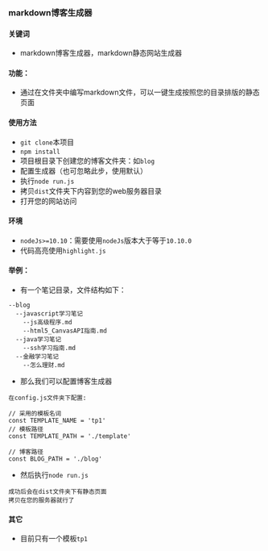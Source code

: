 ### markdown博客生成器

#### 关键词
- markdown博客生成器，markdown静态网站生成器

#### 功能：
- 通过在文件夹中编写markdown文件，可以一键生成按照您的目录排版的静态页面

#### 使用方法
- `git clone`本项目
- `npm install`
- 项目根目录下创建您的博客文件夹：如`blog`
- 配置生成器（也可忽略此步，使用默认）
- 执行`node run.js`
- 拷贝`dist`文件夹下内容到您的web服务器目录
- 打开您的网站访问

#### 环境
- `nodeJs>=10.10`：需要使用`nodeJs`版本大于等于`10.10.0`
- 代码高亮使用`highlight.js`

#### 举例：
- 有一个笔记目录，文件结构如下：
```
--blog
  --javascript学习笔记
    --js高级程序.md
    --html5_CanvasAPI指南.md
  --java学习笔记
    --ssh学习指南.md
  --金融学习笔记
    --怎么理财.md
```
- 那么我们可以配置博客生成器
```
在config.js文件夹下配置:

// 采用的模板名词
const TEMPLATE_NAME = 'tp1'
// 模板路径
const TEMPLATE_PATH = './template'

// 博客路径
const BLOG_PATH = './blog'

```
- 然后执行`node run.js`
```
成功后会在dist文件夹下有静态页面
拷贝在您的服务器就行了
```

#### 其它
- 目前只有一个模板`tp1`